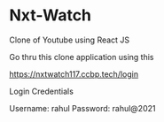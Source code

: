 # Nxt-Watch
Clone of Youtube using React JS


Go thru this clone application using this 

https://nxtwatch117.ccbp.tech/login


Login Credentials

Username: rahul
Password: rahul@2021
